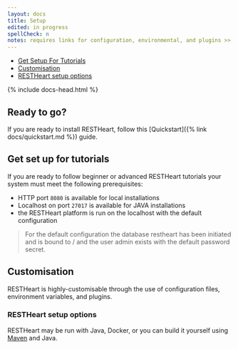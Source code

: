 ```yaml
---
layout: docs
title: Setup
edited: in progress
spellCheck: n
notes: requires links for configuration, environmental, and plugins >> are these staying within quickstart.md or being broken out?
---
```


<div markdown="1" class="d-none d-xl-block col-xl-2 order-last bd-toc">

-   [Get Setup For Tutorials](#get-set-up-for-tutorials)
-   [Customisation](#customisation)
-   [RESTHeart setup options](#restheart-setup-options)


</div>
<div markdown="1" class="col-12 col-md-9 col-xl-8 py-md-3 bd-content">

{% include docs-head.html %}

## Ready to go?

If you are ready to install RESTHeart, follow this [Quickstart]({% link docs/quickstart.md %}) guide.

## Get set up for tutorials

If you are ready to follow beginner or advanced RESTHeart tutorials your system must meet the following prerequisites:

- HTTP port `8080` is available for local installations
- Localhost on port `27017` is available for JAVA installations
- the RESTHeart platform is run on the localhost with the default configuration

> For the default configuration the database restheart has been initiated and is bound to / and the user admin exists with the default password secret.


## Customisation

RESTHeart is highly-customisable through the use of configuration files, environment variables, and plugins.


### RESTHeart setup options

RESTHeart may be run with Java, Docker, or you can build it yourself using [Maven](http://www.oracle.com/technetwork/java/javase/downloads/index.html) and Java.



</div>
